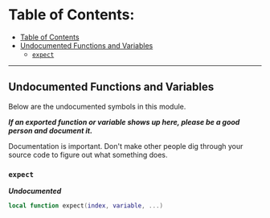 # Table of Contents:
- [Table of Contents](table-of-contents)
- [Undocumented Functions and Variables](#undocumented-functions-and-variables)
    - [`expect`](#expect)

----------------------------------------

Undocumented Functions and Variables
------------------------------------
Below are the undocumented symbols in this module.

***If an exported function or variable shows up here, please be a good person and document it.***

Documentation is important. Don't make other people dig through your source code to figure out what something does.

### `expect`
***Undocumented***
```lua
local function expect(index, variable, ...)
```

